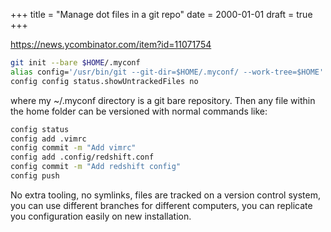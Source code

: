 +++
title = "Manage dot files in a git repo"
date = 2000-01-01
draft = true
+++


<https://news.ycombinator.com/item?id=11071754>

```bash
git init --bare $HOME/.myconf
alias config='/usr/bin/git --git-dir=$HOME/.myconf/ --work-tree=$HOME'
config config status.showUntrackedFiles no
```
where my ~/.myconf directory is a git bare repository.
Then any file within the home folder can be versioned with normal commands like:

```bash
config status
config add .vimrc
config commit -m "Add vimrc"
config add .config/redshift.conf
config commit -m "Add redshift config"
config push
```

No extra tooling, no symlinks, files are tracked on a version control system,
you can use different branches for different computers, you can replicate you
configuration easily on new installation.
